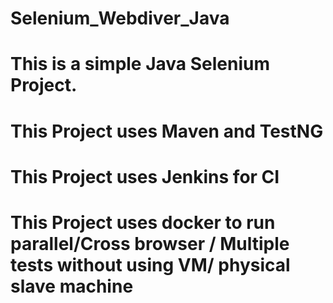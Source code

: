 # Selenium_Webdiver_Java
# This is a simple Java Selenium Project.
# This Project uses Maven and TestNG
# This Project uses Jenkins for CI
# This Project uses docker to  run parallel/Cross browser / Multiple tests without using VM/ physical slave machine


